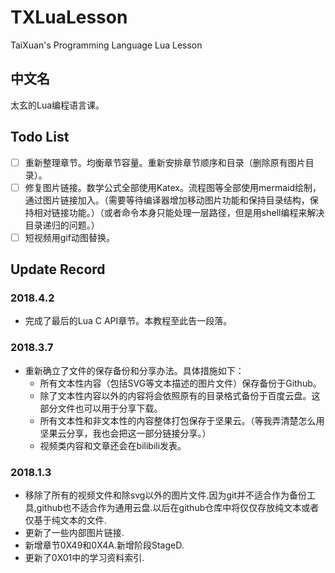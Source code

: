 # TXLuaLesson

TaiXuan's Programming Language Lua Lesson

## 中文名

太玄的Lua编程语言课。

## Todo List

* [ ] 重新整理章节。均衡章节容量。重新安排章节顺序和目录（删除原有图片目录）。
* [ ] 修复图片链接。数学公式全部使用Katex。流程图等全部使用mermaid绘制，通过图片链接加入。（需要等待编译器增加移动图片功能和保持目录结构，保持相对链接功能。）（或者命令本身只能处理一层路径，但是用shell编程来解决目录递归的问题。）
* [ ] 短视频用gif动图替换。

## Update Record

### 2018.4.2

* 完成了最后的Lua C API章节。本教程至此告一段落。

### 2018.3.7

* 重新确立了文件的保存备份和分享办法。具体措施如下：
  * 所有文本性内容（包括SVG等文本描述的图片文件）保存备份于Github。
  * 除了文本性内容以外的内容将会依照原有的目录格式备份于百度云盘。这部分文件也可以用于分享下载。
  * 所有文本性和非文本性的内容整体打包保存于坚果云。（等我弄清楚怎么用坚果云分享，我也会把这一部分链接分享。）
  * 视频类内容和文章还会在bilibili发表。

### 2018.1.3

* 移除了所有的视频文件和除svg以外的图片文件.因为git并不适合作为备份工具,github也不适合作为通用云盘.以后在github仓库中将仅仅存放纯文本或者仅基于纯文本的文件.
* 更新了一些内部图片链接.
* 新增章节0X49和0X4A.新增阶段StageD.
* 更新了0X01中的学习资料索引.